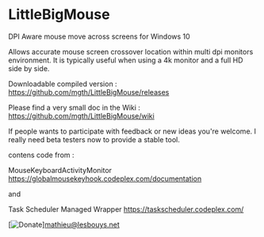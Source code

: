 # LittleBigMouse
DPI Aware mouse move across screens for Windows 10

Allows accurate mouse screen crossover location within multi dpi monitors environment. It is typically useful when using a 4k monitor and a full HD side by side.

Downloadable compiled version : https://github.com/mgth/LittleBigMouse/releases

Please find a very small doc in the Wiki : https://github.com/mgth/LittleBigMouse/wiki

If people wants to participate with feedback or new ideas you're welcome. I really need beta testers now to provide a stable tool.

contens code from :

MouseKeyboardActivityMonitor
https://globalmousekeyhook.codeplex.com/documentation

and 

Task Scheduler Managed Wrapper
https://taskscheduler.codeplex.com/


[![Donate](https://img.shields.io/badge/Donate-PayPal-green.svg)]mathieu@lesbouys.net
